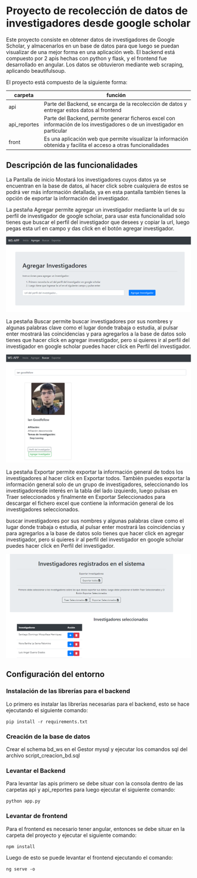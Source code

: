# Proyecto de recolección de datos de investigadores desde google scholar

Este proyecto consiste en obtener datos de investigadores de Google Scholar, y almacenarlos en un base de datos
para que luego se puedan visualizar de una mejor forma en una aplicación web. El backend está compuesto por
2 apis hechas con python y flask, y el frontend fue desarrollado en angular. Los datos se obtuvieron mediante web scraping, aplicando beautifulsoup.

El proyecto está compuesto de la siguiente forma:

| carpeta | función |
| ------ | ------ |
| api | Parte del Backend, se encarga de la recolección de datos y entregar estos datos al frontend |
| api_reportes | Parte del Backend, permite generar ficheros excel con información de los investigadores o de un investigador en particular |
| front | Es una aplicación web que permite visualizar la información obtenida y facilita el acceso a otras funcionalidades|

## Descripción de las funcionalidades

La Pantalla de inicio Mostará los investigadores cuyos datos ya se encuentran en la base de datos, al hacer click sobre cualquiera de estos se podrá ver más información detallada, ya en esta pantalla también tienes la opción de exportar la información del investigador.

La pestaña Agregar permite agregar un investigador mediante la url de su perfil de investigador de google scholar, para usar esta funcionalidad solo tienes que buscar el perfil del investigador que desees y copiar la url, luego pegas esta url en campo y das click en el botón agregar investigador.

![](images/agregar_investigador.png)

La pestaña Buscar permite buscar investigadores por sus nombres y algunas palabras clave como el lugar donde trabaja o estudia, al pulsar enter mostrará las coincidencias y para agregarlos a la base de datos solo tienes que hacer click en agregar investigador, pero si quieres ir al perfil del investigador en google scholar puedes hacer click en Perfil del investigador.

![](images/buscar_investigador.png)

La pestaña Exportar permite exportar la información general de todos los investigadores al hacer click en Exportar todos. También puedes exportar la información general solo de un grupo de investigadores, seleccionando los investigadoresde interés en la tabla del lado izquierdo, luego pulsas en Traer seleccionados y finalmente en Exportar Seleccionados para descargar el fichero excel que contiene la información general de los investigadores seleccionados.

buscar investigadores por sus nombres y algunas palabras clave como el lugar donde trabaja o estudia, al pulsar enter mostrará las coincidencias y para agregarlos a la base de datos solo tienes que hacer click en agregar investigador, pero si quieres ir al perfil del investigador en google scholar puedes hacer click en Perfil del investigador.

![](images/exportar_informacion.png)


## Configuración del entorno

### Instalación de las librerías para el backend

Lo primero es instalar las librerías necesarias para el backend, esto se hace ejecutando el siguiente comando:
```
pip install -r requirements.txt
```

### Creación de la base de datos
Crear el schema bd_ws en el Gestor mysql y ejecutar los comandos sql del archivo script_creacion_bd.sql

### Levantar el Backend
Para levantar las apis primero se debe situar con la consola dentro de las carpetas api y api_reportes para luego ejecutar el siguiente comando:

```
python app.py
```

### Levantar de frontend
Para el frontend es necesario tener angular, entonces se debe situar en la carpeta del proyecto y ejecutar el siguiente comando:

```
npm install
```

Luego de esto se puede levantar el frontend ejecutando el comando:

```
ng serve -o
```